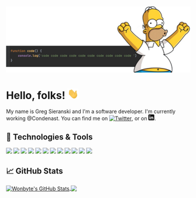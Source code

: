[![Header](header.jpeg "Header")](https://github.com/wonbyte)

# Hello, folks! <img src="wave.gif" width="30px">

My name is Greg Sieranski and I'm a software developer. I'm currently working @Condenast. You can find me on [![Twitter][1.2]][1], or on [![LinkedIn][3.2]][3].

## 🔧 Technologies & Tools

![](https://img.shields.io/badge/OS-Apple-informational?style=flat&logo=apple&logoColor=white&color=2bbc8a)
![](https://img.shields.io/badge/OS-Linux-informational?style=flat&logo=linux&logoColor=white&color=2bbc8a)
![](https://img.shields.io/badge/Code-CSharp-informational?style=flat&logo=c-sharp&logoColor=white&color=2bbc8a)
![](https://img.shields.io/badge/Code-JavaScript-informational?style=flat&logo=javascript&logoColor=white&color=2bbc8a)
![](https://img.shields.io/badge/Code-Typescript-informational?style=flat&logo=typescript&logoColor=white&color=2bbc8a)
![](https://img.shields.io/badge/Code-React-informational?style=flat&logo=react&logoColor=white&color=2bbc8a)
![](https://img.shields.io/badge/Code-Python-informational?style=flat&logo=python&logoColor=white&color=2bbc8a)
![](https://img.shields.io/badge/Code-SQLServer-informational?style=flat&logo=microsoft-sql-server&logoColor=white&color=2bbc8a)
![](https://img.shields.io/badge/Tools-PostgreSQL-informational?style=flat&logo=postgresql&logoColor=white&color=2bbc8a)
![](https://img.shields.io/badge/Tools-MySQL-informational?style=flat&logo=mysql&logoColor=white&color=2bbc8a)
![](https://img.shields.io/badge/Tools-Docker-informational?style=flat&logo=docker&logoColor=white&color=2bbc8a)
![](https://img.shields.io/badge/Editor-VsCode-informational?style=flat&logo=visual-studio-code&logoColor=white&color=2bbc8a)

## &#x1f4c8; GitHub Stats

<a href="https://github.com/wonbyte/wonbyte">
  <img align="center" src="https://github-readme-stats.vercel.app/api?username=wonbyte&show_icons=true&line_height=27&count_private=true&theme=dracula" alt="Wonbyte's GitHub Stats" />
</a>

<a href="https://github.com/wonbyte/fanfl">
  <img align="center" src="https://github-readme-stats.vercel.app/api/pin/?username=wonbyte&repo=fanfl&theme=dracula" />
</a>


<!-- links to social media icons -->

<!-- icons with padding -->

[1.1]: https://i.imgur.com/tXSoThF.png (twitter icon with padding)
[2.1]: https://i.imgur.com/0o48UoR.png (github icon with padding)

<!-- icons without padding -->

[1.2]: https://i.imgur.com/wWzX9uB.png (twitter icon without padding)
[2.2]: https://i.imgur.com/9I6NRUm.png (github icon without padding)
[3.2]: linkedin-3-16.png


<!-- links to your social media accounts -->

[1]: https://twitter.com/wonbyte
[2]: https://github.com/wonbyte
[3]: https://www.linkedin.com/in/gsieranski/
